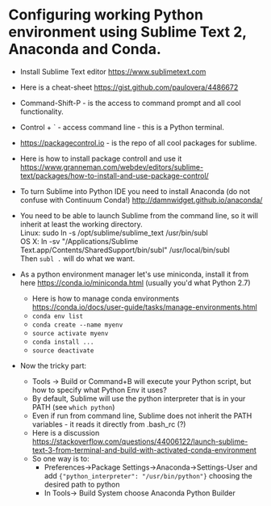  # Configuring working Python environment using Sublime Text 2, Anaconda and Conda.
+ Install Sublime Text editor https://www.sublimetext.com
+ Here is a cheat-sheet https://gist.github.com/paulovera/4486672
+ Command-Shift-P - is the access to command prompt and all cool functionality.
+ Control + \` - access command line - this is a Python terminal.
+ https://packagecontrol.io - is the repo of all cool packages for sublime.
+ Here is how to install package controll and use it https://www.granneman.com/webdev/editors/sublime-text/packages/how-to-install-and-use-package-control/
+ To turn Sublime into Python IDE you need to install Anaconda (do not confuse with Continuum Conda!) http://damnwidget.github.io/anaconda/
+ You need to be able to launch Sublime from the command line, so it will inherit at least the working directory.   
Linux: sudo ln -s /opt/sublime/sublime_text /usr/bin/subl      
OS X: ln -sv "/Applications/Sublime Text.app/Contents/SharedSupport/bin/subl" /usr/local/bin/subl     
Then `subl .` will do what we want.

+ As a python environment manager let's use miniconda, install it from here https://conda.io/miniconda.html (usually you'd what Python 2.7)
   - Here is how to manage conda environments https://conda.io/docs/user-guide/tasks/manage-environments.html
   - `conda env list`
   - `conda create --name myenv`
   - `source activate myenv`
   - `conda install ...`
   - `source deactivate`
+ Now the tricky part:
   - Tools -> Build or Command+B will execute your Python script, but how to specify what Python Env it uses?
   - By default, Sublime will use the python interpreter that is in your PATH (see `which python`)
   - Even if run from command line, Sublime does not inherit the PATH variables - it reads it directly from .bash_rc (?)
   - Here is a discussion https://stackoverflow.com/questions/44006122/launch-sublime-text-3-from-terminal-and-build-with-activated-conda-environment
   - So one way is to:
      - Preferences->Package Settings->Anaconda->Settings-User and add `{"python_interpreter": "/usr/bin/python"}` choosing the desired path to python
      - In Tools-> Build System choose Anaconda Python Builder
